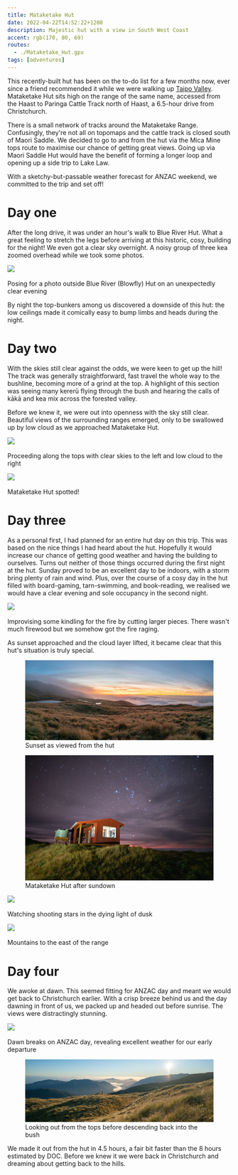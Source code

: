 ```yaml
---
title: Mataketake Hut
date: 2022-04-22T14:52:22+1200
description: Majestic hut with a view in South West Coast
accent: rgb(170, 80, 69)
routes:
  - ./Mataketake_Hut.gpx
tags: [adventures]
---
```


This recently-built hut has been on the to-do list for a few months now, ever since a friend recommended it while we were walking up [Taipo Valley](/taipo). Mataketake Hut sits high on the range of the same name, accessed from the Haast to Paringa Cattle Track north of Haast, a 6.5-hour drive from Christchurch.

There is a small network of tracks around the Mataketake Range. Confusingly, they're not all on topomaps and the cattle track is closed south of Maori Saddle. We decided to go to and from the hut via the Mica Mine tops route to maximise our chance of getting great views. Going up via Maori Saddle Hut would have the benefit of forming a longer loop and opening up a side trip to Lake Law.

With a sketchy-but-passable weather forecast for ANZAC weekend, we committed to the trip and set off!

# Day one

After the long drive, it was under an hour's walk to Blue River Hut. What a great feeling to stretch the legs before arriving at this historic, cosy, building for the night! We even got a clear sky overnight. A noisy group of three kea zoomed overhead while we took some photos.

![][blowfly-group]

<figcaption>Posing for a photo outside Blue River (Blowfly) Hut on an unexpectedly clear evening</figcaption>

By night the top-bunkers among us discovered a downside of this hut: the low ceilings made it comically easy to bump limbs and heads during the night.

# Day two

With the skies still clear against the odds, we were keen to get up the hill! The track was generally straightforward, fast travel the whole way to the bushline, becoming more of a grind at the top. A highlight of this section was seeing many kererū flying through the bush and hearing the calls of kākā and kea mix across the forested valley.

Before we knew it, we were out into openness with the sky still clear. Beautiful views of the surrounding ranges emerged, only to be swallowed up by low cloud as we approached Mataketake Hut.

![][entering-tops]

<figcaption>Proceeding along the tops with clear skies to the left and low cloud to the right</figcaption>

![][hut-approach]

<figcaption>Mataketake Hut spotted!</figcaption>

# Day three

As a personal first, I had planned for an entire hut day on this trip. This was based on the nice things I had heard about the hut. Hopefully it would increase our chance of getting good weather and having the building to ourselves. Turns out neither of those things occurred during the first night at the hut. Sunday proved to be an excellent day to be indoors, with a storm bring plenty of rain and wind. Plus, over the course of a cosy day in the hut filled with board-gaming, tarn-swimming, and book-reading, we realised we would have a clear evening and sole occupancy in the second night.

![][wood]

<figcaption>Improvising some kindling for the fire by cutting larger pieces. There wasn't much firewood but we somehow got the fire raging.</figcaption>

As sunset approached and the cloud layer lifted, it became clear that this hut's situation is truly special.

<figure>
  <img class="prose-custom-w-full" src="./DSC09649-HDR-Pano.jpg" />
  <figcaption>Sunset as viewed from the hut</figcaption>
</figure>

<figure>
  <img class="prose-custom-w-full" src="./DSC09678.jpg" />
  <figcaption>Mataketake Hut after sundown</figcaption>
</figure>

![][astro-couple]

<figcaption>Watching shooting stars in the dying light of dusk</figcaption>

![][astro-hills]

<figcaption>Mountains to the east of the range</figcaption>

# Day four

We awoke at dawn. This seemed fitting for ANZAC day and meant we would get back to Christchurch earlier. With a crisp breeze behind us and the day dawning in front of us, we packed up and headed out before sunrise. The views were distractingly stunning.

![][astro-dawn]

<figcaption>Dawn breaks on ANZAC day, revealing excellent weather for our early departure</figcaption>

<figure>
  <img class="prose-custom-w-full" src="./DSC09719.jpg?w=4000" />
  <figcaption>Looking out from the tops before descending back into the bush</figcaption>
</figure>

We made it out from the hut in 4.5 hours, a fair bit faster than the 8 hours estimated by DOC. Before we knew it we were back in Christchurch and dreaming about getting back to the hills.

[blowfly-group]: ./DSC09590.jpg
[entering-tops]: ./DSC09610.jpg
[hut-approach]: ./DSC09618.jpg
[wood]: ./DSC09621.jpg
[astro-couple]: ./DSC09685.jpg
[astro-hills]: ./DSC09691.jpg
[astro-dawn]: ./DSC09693.jpg

